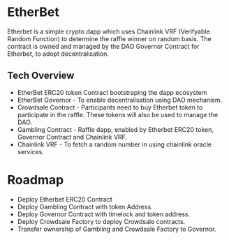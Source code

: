 # EtherBet
Etherbet is a simple crypto dapp which uses Chainlink VRF (Verifyable Random Function) to determine the raffle winner on random basis. The contract is owned and managed by the DAO Governor Contract for Etherbet, to adopt decentralisation.




## Tech Overview

- EtherBet ERC20 token Contract bootstraping the dapp ecosystem
- EtherBet Governor - To enable decentralisation using DAO mechanism.
- Crowdsale Contract - Participants need to buy Etherbet token to participate in the raffle. These tokens will also be used to manage the DAO.
- Gambling Contract - Raffle dapp, enabled by Etherbet ERC20 token, Governor Contract and Chainlink VRF.
- Chainlink VRF - To fetch a random number in using chainlink oracle services.


# Roadmap

- Deploy Etherbet ERC20 Contract
- Deploy Gambling Contract with token Address.
- Deploy Governor Contract with timelock and token address.
- Deploy Crowdsale Factory to deploy Crowdsale contracts.
- Transfer ownership of Gambling and Crowdsale Factory to Governor.